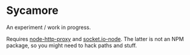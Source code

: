 Sycamore
========

An experiment / work in progress.

Requires <a href="http://github.com/nodejitsu/node-http-proxy">node-http-proxy</a> and
<a href="http://github.com/LearnBoost/Socket.IO-node">socket.io-node</a>. The latter is not an NPM package,
so you might need to hack paths and stuff.
